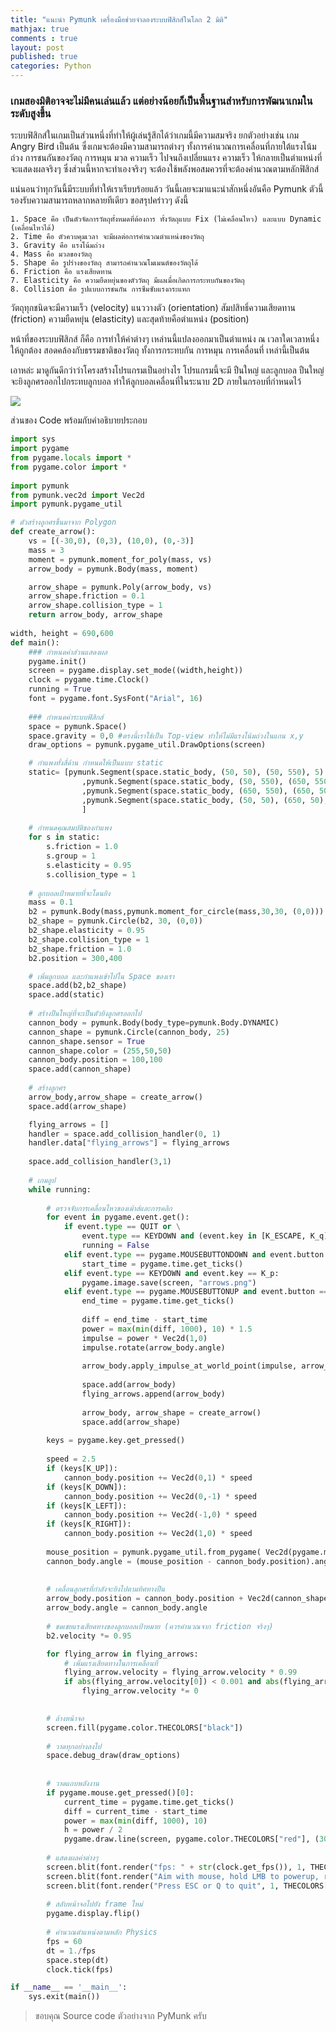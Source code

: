 ```yaml
---
title: "แนะนำ Pymunk เครื่องมือช่วยจำลองระบบฟิสิกส์ในโลก 2 มิติ"
mathjax: true
comments : true
layout: post
published: true
categories: Python
---
```


### เกมสองมิติอาจจะไม่มีคนเล่นแล้ว แต่อย่างน้อยก็เป็นพื้นฐานสำหรับการพัฒนาเกมในระดับสูงขึ้น

ระบบฟิสิกส์ในเกมเป็นส่วนหนึ่งที่ทำให้ผู้เล่นรู้สึกได้ว่าเกมนี้มีความสมจริง ยกตัวอย่างเช่น เกม Angry Bird เป็นต้น ซึ่งเกมจะต้องมีความสามารถต่างๆ ทั้งการคำนวณการเคลื่อนที่ภายใต้แรงโน้มถ่วง การชนกันของวัตถุ การหมุน มวล ความเร็ว ไปจนถึงเปลี่ยนแรง ความเร็ว ให้กลายเป็นตำแหน่งที่จะแสดงผลจริงๆ ซึ่งส่วนนี้หากจะทำเองจริงๆ จะต้องใช้พลังพอสมควรที่จะต้องคำนวณตามหลักฟิสิกส์


แน่นอนว่าทุกวันนี้มีระบบที่ทำให้เราเรียบร้อยแล้ว วันนี้เลยจะมาแนะนำสักหนึ่งอันคือ Pymunk ตัวนี้รองรับความสามารถหลากหลายทีเดียว ขอสรุปคร่าวๆ ดังนี้

    1. Space คือ เป็นตัวจัดการวัตถุทั้งหมดที่ต้องการ ทั้งวัตถุแบบ Fix (ไม่เคลื่อนไหว) และแบบ Dynamic (เคลื่อนไหวได้)
    2. Time คือ ตัวควบคุมเวลา จะมีผลต่อการคำนวณตำแหน่งของวัตถุ
    3. Gravity คือ แรงโน้มถ่วง
    4. Mass คือ มวลของวัตถุ
    5. Shape คือ รูปร่างของวัตถุ สามารถคำนวณโมเมนต์ของวัตถุได้
    6. Friction คือ แรงเสียดทาน
    7. Elasticity คือ ความยืดหยุ่นของตัววัตถุ มีผลเมื่อเกิดการกระทบกันของวัตถุ
    8. Collision คือ รูปแบบการชนกัน การซึมซับแรงกระแทก

วัตถุทุกชนิดจะมีความเร็ว (velocity) แนววางตัว (orientation) สัมปสิทธิ์ความเสียดทาน (friction) ความยืดหยุ่น (elasticity) และสุดท้ายคือตำแหน่ง (position) 

หน้าที่ของระบบฟิสิกส์ ก็คือ การทำให้ค่าต่างๆ เหล่านนี้แปลงออกมาเป็นตำแหน่ง ณ เวลาใดเวลาหนึ่งให้ถูกต้อง สอดคล้องกับธรรมชาติของวัตถุ ทั้งการกระทบกัน การหมุน การเคลื่อนที่ เหล่านี้เป็นต้น 

เอาหล่ะ มาดูกันดีกว่าว่าโครงสร้างโปรแกรมเป็นอย่างไร โปรแกรมนี้จะมี ปืนใหญ่ และลูกบอล ปืนใหญ่จะยิงลูกศรออกไปกระทบลูกบอล ทำให้ลูกบอลเคลื่อนที่ในระนาบ 2D ภายในกรอบที่กำหนดไว้

![](assets/2dPhysics.png)

ส่วนของ Code พร้อมกับคำอธิบายประกอบ

```python
import sys
import pygame
from pygame.locals import *
from pygame.color import *
    
import pymunk
from pymunk.vec2d import Vec2d
import pymunk.pygame_util

# ตัวสร้างลูกศรขึ้นมาจาก Polygon
def create_arrow():
    vs = [(-30,0), (0,3), (10,0), (0,-3)]
    mass = 3
    moment = pymunk.moment_for_poly(mass, vs)
    arrow_body = pymunk.Body(mass, moment)

    arrow_shape = pymunk.Poly(arrow_body, vs)
    arrow_shape.friction = 0.1
    arrow_shape.collision_type = 1
    return arrow_body, arrow_shape
    
width, height = 690,600
def main():
    ### กำหนดค่าส่วนแสดงผล
    pygame.init()
    screen = pygame.display.set_mode((width,height)) 
    clock = pygame.time.Clock()
    running = True
    font = pygame.font.SysFont("Arial", 16)
    
    ### กำหนดค่าระบบฟิสิกส์
    space = pymunk.Space()   
    space.gravity = 0,0 #ตรงนี้เราใช้เป็น Top-view ทำให้ไม่มีแรงโน้มถ่วงในแกน x,y
    draw_options = pymunk.pygame_util.DrawOptions(screen)

    # กำแพงทั้งสี่ด้าน กำหนดให้เป็นแบบ static
    static= [pymunk.Segment(space.static_body, (50, 50), (50, 550), 5)
                ,pymunk.Segment(space.static_body, (50, 550), (650, 550), 5)
                ,pymunk.Segment(space.static_body, (650, 550), (650, 50), 5)
                ,pymunk.Segment(space.static_body, (50, 50), (650, 50), 5)
                ]  
    
    # กำหนดคุณสมบัติของกำแพง
    for s in static:
        s.friction = 1.0
        s.group = 1
        s.elasticity = 0.95
        s.collision_type = 1
    
    # ลูกบอลเป้าหมายที่จะโดนยิง
    mass = 0.1
    b2 = pymunk.Body(mass,pymunk.moment_for_circle(mass,30,30, (0,0)))
    b2_shape = pymunk.Circle(b2, 30, (0,0))
    b2_shape.elasticity = 0.95
    b2_shape.collision_type = 1
    b2_shape.friction = 1.0
    b2.position = 300,400

    # เพิ่มลูกบอล และกำแพงเข้าไปใน Space ของเรา
    space.add(b2,b2_shape)
    space.add(static)
    
    # สร้างปืนใหญ่ที่จะเป็นตัวยิงลูกศรออกไป
    cannon_body = pymunk.Body(body_type=pymunk.Body.DYNAMIC)
    cannon_shape = pymunk.Circle(cannon_body, 25)
    cannon_shape.sensor = True
    cannon_shape.color = (255,50,50)
    cannon_body.position = 100,100
    space.add(cannon_shape)
    
    # สร้างลูกศร
    arrow_body,arrow_shape = create_arrow()
    space.add(arrow_shape)

    flying_arrows = []    
    handler = space.add_collision_handler(0, 1)
    handler.data["flying_arrows"] = flying_arrows
   
    space.add_collision_handler(3,1)
    
    # เกมลูป
    while running:
		
        # ตรวจจับการเคลื่อนไหวของเม้าส์และการคลิก
        for event in pygame.event.get():
            if event.type == QUIT or \
                event.type == KEYDOWN and (event.key in [K_ESCAPE, K_q]):  
                running = False
            elif event.type == pygame.MOUSEBUTTONDOWN and event.button == 1:
                start_time = pygame.time.get_ticks()
            elif event.type == KEYDOWN and event.key == K_p:
                pygame.image.save(screen, "arrows.png")
            elif event.type == pygame.MOUSEBUTTONUP and event.button == 1:
                end_time = pygame.time.get_ticks()
                
                diff = end_time - start_time
                power = max(min(diff, 1000), 10) * 1.5
                impulse = power * Vec2d(1,0)
                impulse.rotate(arrow_body.angle)
                
                arrow_body.apply_impulse_at_world_point(impulse, arrow_body.position)
                
                space.add(arrow_body)
                flying_arrows.append(arrow_body)
                
                arrow_body, arrow_shape = create_arrow()
                space.add(arrow_shape)
            
        keys = pygame.key.get_pressed()
        
        speed = 2.5
        if (keys[K_UP]):
            cannon_body.position += Vec2d(0,1) * speed
        if (keys[K_DOWN]):
            cannon_body.position += Vec2d(0,-1) * speed
        if (keys[K_LEFT]):
            cannon_body.position += Vec2d(-1,0) * speed
        if (keys[K_RIGHT]):
            cannon_body.position += Vec2d(1,0) * speed
            
        mouse_position = pymunk.pygame_util.from_pygame( Vec2d(pygame.mouse.get_pos()), screen )
        cannon_body.angle = (mouse_position - cannon_body.position).angle
        
        
        # เคลื่อนลูกศรที่กำลังจะยิงไปตามทิศทางปืน
        arrow_body.position = cannon_body.position + Vec2d(cannon_shape.radius + 40, 0).rotated(cannon_body.angle)
        arrow_body.angle = cannon_body.angle
        
        # ชดเชยแรงเสียดทางของลูกบอลเป้าหมาย (ควรคำนวณจาก friction จริงๆ)
        b2.velocity *= 0.95

        for flying_arrow in flying_arrows:
            # เพิ่มแรงเสียดทางในการเคลื่อนที่
            flying_arrow.velocity = flying_arrow.velocity * 0.99
            if abs(flying_arrow.velocity[0]) < 0.001 and abs(flying_arrow.velocity[1]) < 0.001:
                flying_arrow.velocity *= 0

            
        # ล้างหน้าจอ
        screen.fill(pygame.color.THECOLORS["black"])
        
        # วาดทุกอย่างลงไป
        space.debug_draw(draw_options)
        
        
        # วาดแถบพลังงาน
        if pygame.mouse.get_pressed()[0]:
            current_time = pygame.time.get_ticks()
            diff = current_time - start_time
            power = max(min(diff, 1000), 10)
            h = power / 2
            pygame.draw.line(screen, pygame.color.THECOLORS["red"], (30,550), (30,550-h), 10)
                
        # แสดงผลค่าต่างๆ
        screen.blit(font.render("fps: " + str(clock.get_fps()), 1, THECOLORS["white"]), (0,0))
        screen.blit(font.render("Aim with mouse, hold LMB to powerup, release to fire", 1, THECOLORS["darkgrey"]), (5,height - 35))
        screen.blit(font.render("Press ESC or Q to quit", 1, THECOLORS["darkgrey"]), (5,height - 20))
        
        # สลับหน้าจอไปยัง frame ใหม่
        pygame.display.flip()
        
        # คำนวณตำแหน่งตามหลัก Physics
        fps = 60
        dt = 1./fps
        space.step(dt)
        clock.tick(fps)

if __name__ == '__main__':
    sys.exit(main())

```

> ขอบคุณ Source code ตัวอย่างจาก PyMunk ครับ